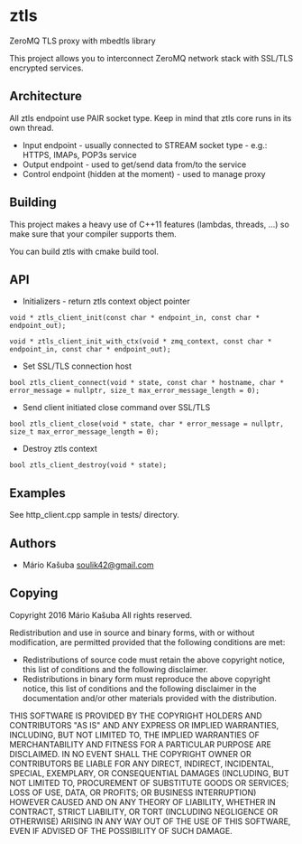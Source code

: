 # ztls
ZeroMQ TLS proxy with mbedtls library

This project allows you to interconnect ZeroMQ network stack with SSL/TLS encrypted services.

## Architecture

All ztls endpoint use PAIR socket type. Keep in mind that ztls core runs in its own thread.

* Input endpoint - usually connected to STREAM socket type - e.g.: HTTPS, IMAPs, POP3s service
* Output endpoint - used to get/send data from/to the service
* Control endpoint (hidden at the moment) - used to manage proxy

## Building

This project makes a heavy use of C++11 features (lambdas, threads, ...) so make sure that your compiler supports them.

You can build ztls with cmake build tool.

## API
* Initializers - return ztls context object pointer

``void * ztls_client_init(const char * endpoint_in, const char * endpoint_out);``

``void * ztls_client_init_with_ctx(void * zmq_context, const char * endpoint_in, const char * endpoint_out);``

* Set SSL/TLS connection host

``bool ztls_client_connect(void * state, const char * hostname, char * error_message = nullptr, size_t max_error_message_length = 0);``

* Send client initiated close command over SSL/TLS

``bool ztls_client_close(void * state, char * error_message = nullptr, size_t max_error_message_length = 0);``

* Destroy ztls context

``bool ztls_client_destroy(void * state);``

## Examples

See http_client.cpp sample in tests/ directory.

## Authors
* Mário Kašuba <soulik42@gmail.com>

## Copying
Copyright 2016 Mário Kašuba
All rights reserved.

Redistribution and use in source and binary forms, with or without
modification, are permitted provided that the following conditions are
met:

* Redistributions of source code must retain the above copyright
  notice, this list of conditions and the following disclaimer.
* Redistributions in binary form must reproduce the above copyright
  notice, this list of conditions and the following disclaimer in the
  documentation and/or other materials provided with the distribution.

THIS SOFTWARE IS PROVIDED BY THE COPYRIGHT HOLDERS AND CONTRIBUTORS
"AS IS" AND ANY EXPRESS OR IMPLIED WARRANTIES, INCLUDING, BUT NOT
LIMITED TO, THE IMPLIED WARRANTIES OF MERCHANTABILITY AND FITNESS FOR
A PARTICULAR PURPOSE ARE DISCLAIMED. IN NO EVENT SHALL THE COPYRIGHT
OWNER OR CONTRIBUTORS BE LIABLE FOR ANY DIRECT, INDIRECT, INCIDENTAL,
SPECIAL, EXEMPLARY, OR CONSEQUENTIAL DAMAGES (INCLUDING, BUT NOT
LIMITED TO, PROCUREMENT OF SUBSTITUTE GOODS OR SERVICES; LOSS OF USE,
DATA, OR PROFITS; OR BUSINESS INTERRUPTION) HOWEVER CAUSED AND ON ANY
THEORY OF LIABILITY, WHETHER IN CONTRACT, STRICT LIABILITY, OR TORT
(INCLUDING NEGLIGENCE OR OTHERWISE) ARISING IN ANY WAY OUT OF THE USE
OF THIS SOFTWARE, EVEN IF ADVISED OF THE POSSIBILITY OF SUCH DAMAGE.
